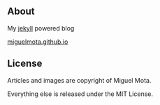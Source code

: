 ## About

My [jekyll](https://github.com/mojombo/jekyll/) powered blog

[miguelmota.github.io](http://miguelmota.github.io/)

## License

Articles and images are copyright of Miguel Mota.

Everything else is released under the MIT License.